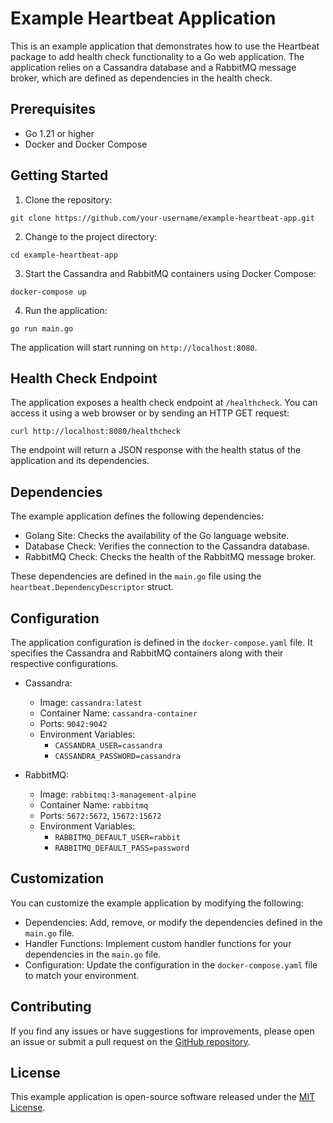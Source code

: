 # Example Heartbeat Application

This is an example application that demonstrates how to use the Heartbeat package to add health check functionality to 
a Go web application. The application relies on a Cassandra database and a RabbitMQ message broker, which are defined 
as dependencies in the health check.

## Prerequisites

- Go 1.21 or higher
- Docker and Docker Compose

## Getting Started

1. Clone the repository:

```
git clone https://github.com/your-username/example-heartbeat-app.git
```

2. Change to the project directory:

```
cd example-heartbeat-app
```

3. Start the Cassandra and RabbitMQ containers using Docker Compose:

```
docker-compose up
```

4. Run the application:

```
go run main.go
```

The application will start running on `http://localhost:8080`.

## Health Check Endpoint

The application exposes a health check endpoint at `/healthcheck`. You can access it using a web browser or by sending an HTTP GET request:

```
curl http://localhost:8080/healthcheck
```

The endpoint will return a JSON response with the health status of the application and its dependencies.

## Dependencies

The example application defines the following dependencies:

- Golang Site: Checks the availability of the Go language website.
- Database Check: Verifies the connection to the Cassandra database.
- RabbitMQ Check: Checks the health of the RabbitMQ message broker.

These dependencies are defined in the `main.go` file using the `heartbeat.DependencyDescriptor` struct.

## Configuration

The application configuration is defined in the `docker-compose.yaml` file. It specifies the Cassandra and RabbitMQ containers along with their respective configurations.

- Cassandra:
    - Image: `cassandra:latest`
    - Container Name: `cassandra-container`
    - Ports: `9042:9042`
    - Environment Variables:
        - `CASSANDRA_USER=cassandra`
        - `CASSANDRA_PASSWORD=cassandra`

- RabbitMQ:
    - Image: `rabbitmq:3-management-alpine`
    - Container Name: `rabbitmq`
    - Ports: `5672:5672`, `15672:15672`
    - Environment Variables:
        - `RABBITMQ_DEFAULT_USER=rabbit`
        - `RABBITMQ_DEFAULT_PASS=password`

## Customization

You can customize the example application by modifying the following:

- Dependencies: Add, remove, or modify the dependencies defined in the `main.go` file.
- Handler Functions: Implement custom handler functions for your dependencies in the `main.go` file.
- Configuration: Update the configuration in the `docker-compose.yaml` file to match your environment.

## Contributing

If you find any issues or have suggestions for improvements, please open an issue or submit a pull request on the [GitHub repository](https://github.com/your-username/example-heartbeat-app).

## License

This example application is open-source software released under the [MIT License](../LICENSE).